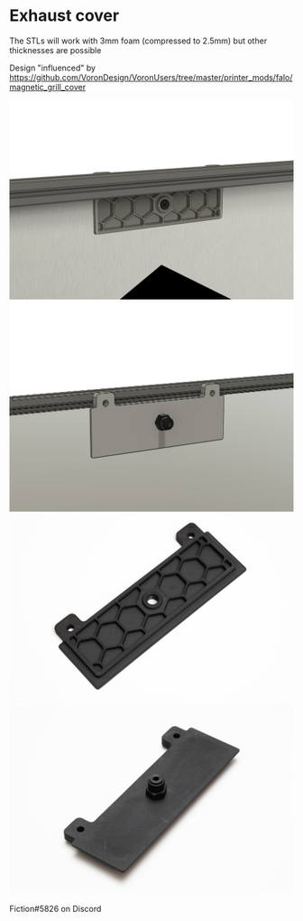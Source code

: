 # Exhaust cover

The STLs will work with 3mm foam (compressed to 2.5mm) but other thicknesses are possible

Design "influenced" by https://github.com/VoronDesign/VoronUsers/tree/master/printer_mods/falo/magnetic_grill_cover

![](./Images/exhaust_cover_01.png)
![](./Images/exhaust_cover_02.png)
![](./Images/exhaust_cover_photo_01.jpg)
![](./Images/exhaust_cover_photo_02.jpg)

Fiction#5826 on Discord
